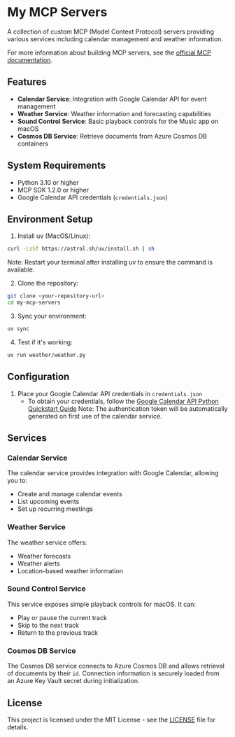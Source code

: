 # My MCP Servers

A collection of custom MCP (Model Context Protocol) servers providing various services including calendar management and weather information.

For more information about building MCP servers, see the [official MCP documentation](https://modelcontextprotocol.io/quickstart/server).

## Features

- **Calendar Service**: Integration with Google Calendar API for event management
- **Weather Service**: Weather information and forecasting capabilities
- **Sound Control Service**: Basic playback controls for the Music app on macOS
- **Cosmos DB Service**: Retrieve documents from Azure Cosmos DB containers

## System Requirements

- Python 3.10 or higher
- MCP SDK 1.2.0 or higher
- Google Calendar API credentials (`credentials.json`)

## Environment Setup

1. Install uv (MacOS/Linux):
```bash
curl -LsSf https://astral.sh/uv/install.sh | sh
```
Note: Restart your terminal after installing uv to ensure the command is available.

2. Clone the repository:
```bash
git clone <your-repository-url>
cd my-mcp-servers
```

3. Sync your environment:
```bash
uv sync
```

4. Test if it's working:
```bash
uv run weather/weather.py
```

## Configuration

1. Place your Google Calendar API credentials in `credentials.json`
   - To obtain your credentials, follow the [Google Calendar API Python Quickstart Guide](https://developers.google.com/calendar/api/quickstart/python)
   Note: The authentication token will be automatically generated on first use of the calendar service.

## Services

### Calendar Service
The calendar service provides integration with Google Calendar, allowing you to:
- Create and manage calendar events
- List upcoming events
- Set up recurring meetings

### Weather Service
The weather service offers:
- Weather forecasts
- Weather alerts
- Location-based weather information

### Sound Control Service
This service exposes simple playback controls for macOS. It can:
- Play or pause the current track
- Skip to the next track
- Return to the previous track

### Cosmos DB Service
The Cosmos DB service connects to Azure Cosmos DB and allows retrieval of
documents by their `id`. Connection information is securely loaded from an Azure
Key Vault secret during initialization.

## License

This project is licensed under the MIT License - see the [LICENSE](LICENSE) file for details.
